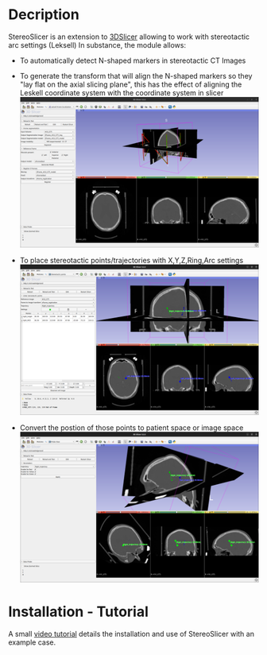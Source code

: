 # Decription

StereoSlicer is an extension to [3DSlicer](https://www.slicer.org/) allowing to work with stereotactic arc settings (Leksell)
In substance, the module allows:

- To automatically detect N-shaped markers in stereotactic CT Images
- To generate the transform that will align the N-shaped markers so they "lay flat on the axial slicing plane", this has the effect of aligning the Leskell coordinate system with the coordinate system in slicer ![Frame Localization](resources/Images/Screenshot_01_FrameLocalization.png?raw=true "Frame Localization")

- To place stereotactic points/trajectories with X,Y,Z,Ring,Arc settings![Stereotactic Trajectories](resources/Images/Screenshot_02_StereotacticTrajectories.png?raw=true "Stereotactic Trajectories")

- Convert the postion of those points to patient space or image space ![Probe View](resources/Images/Screenshot_03_ProbeView.png?raw=true "Probe View")

# Installation - Tutorial

A small [video tutorial](https://tube.switch.ch/videos/ZSYNlDwMgu) details the installation and use of StereoSlicer with an example case.
